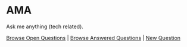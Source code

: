 # AMA

Ask me anything (tech related).

[Browse Open Questions](https://github.com/egoist/ama/issues?q=is%3Aissue+is%3Aopen+sort%3Aupdated-desc) | [Browse Answered Questions](https://github.com/egoist/ama/issues?q=is%3Aissue+sort%3Aupdated-desc+is%3Aclosed) | [New Question](https://github.com/egoist/ama/issues/new)
